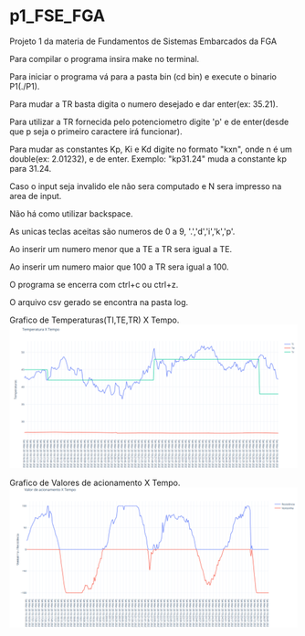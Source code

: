 # p1_FSE_FGA
Projeto 1 da materia de Fundamentos de Sistemas Embarcados da FGA

Para compilar o programa insira make no terminal.

Para iniciar o programa vá para a pasta bin (cd bin) e execute o binario P1(./P1).

Para mudar a TR basta digita o numero desejado e dar enter(ex: 35.21).

Para utilizar a TR fornecida pelo potenciometro digite 'p' e de enter(desde que p seja o primeiro caractere irá funcionar).

Para mudar as constantes Kp, Ki e Kd digite no formato "kxn", onde n é um double(ex: 2.01232), e de enter.
Exemplo: "kp31.24" muda a constante kp para 31.24.

Caso o input seja invalido ele não sera computado e N sera impresso na area de input.

Não há como utilizar backspace.

As unicas teclas aceitas são numeros de 0 a 9, '.','d','i','k','p'.

Ao inserir um numero menor que a TE a TR sera igual a TE.

Ao inserir um numero maior que 100 a TR sera igual a 100.

O programa se encerra com ctrl+c ou ctrl+z.

O arquivo csv gerado se encontra na pasta log.

Grafico de Temperaturas(TI,TE,TR) X Tempo.
![TemperaturesGraph](Graphs/TemperaturesGraph.png)

Grafico de Valores de acionamento X Tempo.
![InstensityGraph](Graphs/IntensityGraph.png)

